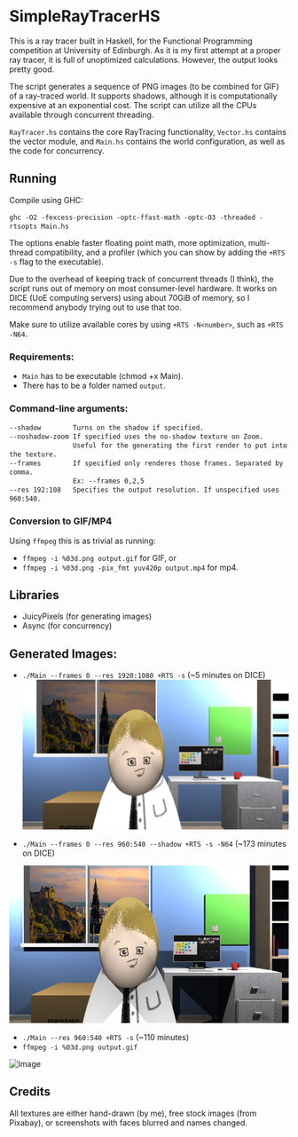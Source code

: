 # SimpleRayTracerHS

This is a ray tracer built in Haskell, for the Functional Programming competition at University of Edinburgh. As it is my first attempt at a proper ray tracer, it is full of unoptimized calculations. However, the output looks pretty good.

The script generates a sequence of PNG images (to be combined for GIF) of a ray-traced world. It supports shadows, although it is computationally expensive at an exponential cost. The script can utilize all the CPUs available through concurrent threading.

`RayTracer.hs` contains the core RayTracing functionality, `Vector.hs` contains the vector module, and `Main.hs` contains the world configuration, as well as the code for concurrency.

## Running

Compile using GHC:
```
ghc -O2 -fexcess-precision -optc-ffast-math -optc-O3 -threaded -rtsopts Main.hs
```
The options enable faster floating point math, more optimization, multi-thread compatibility, and a profiler (which you can show by adding the `+RTS -s` flag to the executable).

Due to the overhead of keeping track of concurrent threads (I think), the script runs out of memory on most consumer-level hardware. It works on DICE (UoE computing servers) using about 70GiB of memory, so I recommend anybody trying out to use that too.

Make sure to utilize available cores by using `+RTS -N<number>`, such as `+RTS -N64`.

### Requirements:
- `Main` has to be executable (chmod +x Main).
- There has to be a folder named `output`.

### Command-line arguments:

```
--shadow        Turns on the shadow if specified.
--noshadow-zoom If specified uses the no-shadow texture on Zoom. 
                Useful for the generating the first render to put into the texture.
--frames        If specified only renderes those frames. Separated by comma.
                Ex: --frames 0,2,5
--res 192:108   Specifies the output resolution. If unspecified uses 960:540.
```

### Conversion to GIF/MP4

Using `ffmpeg` this is as trivial as running:
- `ffmpeg -i %03d.png output.gif` for GIF, or
- `ffmpeg -i %03d.png -pix_fmt yuv420p output.mp4` for mp4.

## Libraries

- JuicyPixels (for generating images)
- Async (for concurrency)

## Generated Images:

- `./Main --frames 0 --res 1920:1080 +RTS -s` (~5 minutes on DICE)
![Image](examples/without-shadow.png)

- `./Main --frames 0 --res 960:540 --shadow +RTS -s -N64` (~173 minutes on DICE)

![Image](examples/with-shadow.png)

- `./Main --res 960:540 +RTS -s` (~110 minutes)
- `ffmpeg -i %03d.png output.gif`

![Image](examples/without-shadow.gif)

## Credits

All textures are either hand-drawn (by me), free stock images (from Pixabay), or screenshots with faces blurred and names changed.